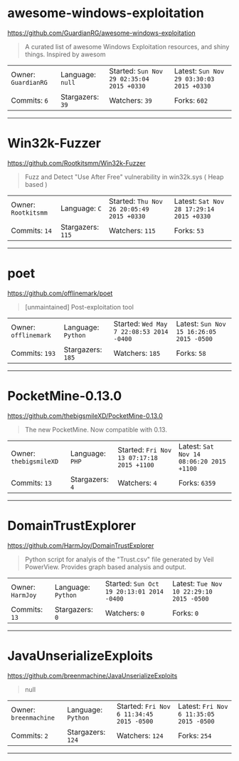 # awesome-windows-exploitation

https://github.com/GuardianRG/awesome-windows-exploitation
<blockquote>
A curated list of awesome Windows Exploitation resources, and shiny things. Inspired by awesom
</blockquote>

<table>
<tr><td>Owner: <code>GuardianRG</code></td>
    <td>Language: <code>null</code></td>
    <td>Started: <code>Sun Nov 29 02:35:04 2015 +0330</code></td>
    <td>Latest: <code>Sun Nov 29 03:30:03 2015 +0330</code></td></tr>
<tr><td>Commits: <code>6</code></td>
    <td>Stargazers: <code>39</code></td>
    <td>Watchers: <code>39</code></td>
    <td>Forks: <code>602</code></td></tr>
</table>

---

# Win32k-Fuzzer

https://github.com/Rootkitsmm/Win32k-Fuzzer
<blockquote>
Fuzz and Detect &quot;Use After Free&quot; vulnerability  in win32k.sys ( Heap based )
</blockquote>

<table>
<tr><td>Owner: <code>Rootkitsmm</code></td>
    <td>Language: <code>C</code></td>
    <td>Started: <code>Thu Nov 26 20:05:49 2015 +0330</code></td>
    <td>Latest: <code>Sat Nov 28 17:29:14 2015 +0330</code></td></tr>
<tr><td>Commits: <code>14</code></td>
    <td>Stargazers: <code>115</code></td>
    <td>Watchers: <code>115</code></td>
    <td>Forks: <code>53</code></td></tr>
</table>

---

# poet

https://github.com/offlinemark/poet
<blockquote>
[unmaintained] Post-exploitation tool 
</blockquote>

<table>
<tr><td>Owner: <code>offlinemark</code></td>
    <td>Language: <code>Python</code></td>
    <td>Started: <code>Wed May 7 22:08:53 2014 -0400</code></td>
    <td>Latest: <code>Sun Nov 15 16:26:05 2015 -0500</code></td></tr>
<tr><td>Commits: <code>193</code></td>
    <td>Stargazers: <code>185</code></td>
    <td>Watchers: <code>185</code></td>
    <td>Forks: <code>58</code></td></tr>
</table>

---

# PocketMine-0.13.0

https://github.com/thebigsmileXD/PocketMine-0.13.0
<blockquote>
The new PocketMine. Now compatible with 0.13.
</blockquote>

<table>
<tr><td>Owner: <code>thebigsmileXD</code></td>
    <td>Language: <code>PHP</code></td>
    <td>Started: <code>Fri Nov 13 07:17:18 2015 +1100</code></td>
    <td>Latest: <code>Sat Nov 14 08:06:20 2015 +1100</code></td></tr>
<tr><td>Commits: <code>13</code></td>
    <td>Stargazers: <code>4</code></td>
    <td>Watchers: <code>4</code></td>
    <td>Forks: <code>6359</code></td></tr>
</table>

---

# DomainTrustExplorer

https://github.com/HarmJoy/DomainTrustExplorer
<blockquote>
Python script for analyis of the &quot;Trust.csv&quot; file generated by Veil PowerView. Provides graph based analysis and output. 
</blockquote>

<table>
<tr><td>Owner: <code>HarmJoy</code></td>
    <td>Language: <code>Python</code></td>
    <td>Started: <code>Sun Oct 19 20:13:01 2014 -0400</code></td>
    <td>Latest: <code>Tue Nov 10 22:29:10 2015 -0500</code></td></tr>
<tr><td>Commits: <code>13</code></td>
    <td>Stargazers: <code>0</code></td>
    <td>Watchers: <code>0</code></td>
    <td>Forks: <code>0</code></td></tr>
</table>

---

# JavaUnserializeExploits

https://github.com/breenmachine/JavaUnserializeExploits
<blockquote>
null
</blockquote>

<table>
<tr><td>Owner: <code>breenmachine</code></td>
    <td>Language: <code>Python</code></td>
    <td>Started: <code>Fri Nov 6 11:34:45 2015 -0500</code></td>
    <td>Latest: <code>Fri Nov 6 11:35:05 2015 -0500</code></td></tr>
<tr><td>Commits: <code>2</code></td>
    <td>Stargazers: <code>124</code></td>
    <td>Watchers: <code>124</code></td>
    <td>Forks: <code>254</code></td></tr>
</table>

---

